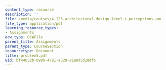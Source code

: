 ```yaml
---
content_type: resource
description: ''
file: /media/courses/4-123-architectural-design-level-i-perceptions-and-processes-fall-2003/bf44032b099b4791a32981a9d5d28dfb_problem5.pdf
file_type: application/pdf
learning_resource_types:
- Assignments
ocw_type: OCWFile
parent_title: Assignments
parent_type: CourseSection
resourcetype: Document
title: problem5.pdf
uid: bf44032b-099b-4791-a329-81a9d5d28dfb
---
```

